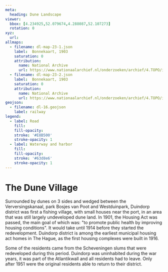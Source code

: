 ```yaml
---
meta:
  heading: Dune Landscape
viewer:
  bbox: [4.234925,52.079674,4.288087,52.107273]
  rotation: 0
xyz:
  url:
allmaps:
  - filename: dl-map-23-1.json
    label: 	Bonnekaart, 1903
    saturation: 0
    attribution:
      name: National Archive
      url: https://www.nationaalarchief.nl/onderzoeken/archief/4.TOPO/invnr/%40A~A7~A7.1~10.8-10.776C~10.502-10.502C~10.502       
  - filename: dl-map-23-2.json
    label: 	Bonnekaart, 1903
    saturation: 0
    attribution:
      name: National Archive
      url: https://www.nationaalarchief.nl/onderzoeken/archief/4.TOPO/invnr/%40A~A7~A7.1~10.8-10.776C~10.502-10.502C~10.502   
geojson:
  - filename: dl-16.geojson
    label: railway
legend:
  - label: Road
    fill: 
    fill-opacity: 
    stroke: '#E8B500'
    stroke-opacity: 1
  - label: Waterway and harbor
    fill: 
    fill-opacity: 
    stroke: '#63d8e6'
    stroke-opacity: 1
---
```


# The Dune Village

Surrounded by dunes on 3 sides and wedged between the Verversingskanaal, park Bosjes van Poot and Westduinpark, Duindorp district was first a fishing village, with small houses near the port, in an area that was still largely undeveloped dune land. In 1901, the Housing Act was passed, the main goal of which was: "to promote public health by improving housing conditions". It would take until 1914 before they started the redevelopment. Duindorp district is among the earliest municipal housing act homes in The Hague, as the first housing complexes were built in 1916.

Some of the residents came from the Scheveningen slums that were redeveloped during this period. Duindorp was uninhabited during the war years, it was part of the Atlantikwall and all residents had to leave. Only after 1951 were the original residents able to return to their district.